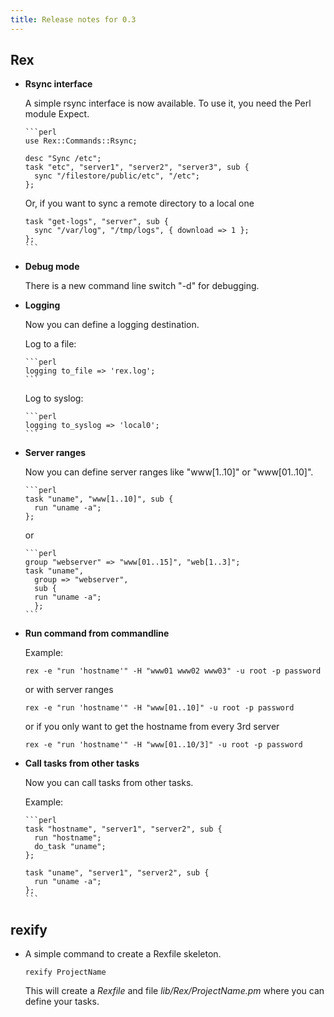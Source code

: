 ```yaml
---
title: Release notes for 0.3
---
```


## Rex

-   **Rsync interface**

    A simple rsync interface is now available. To use it, you need the Perl module <span>Expect</span>.

        ```perl
        use Rex::Commands::Rsync;

        desc "Sync /etc";
        task "etc", "server1", "server2", "server3", sub {
          sync "/filestore/public/etc", "/etc";
        };

    Or, if you want to sync a remote directory to a local one

        task "get-logs", "server", sub {
          sync "/var/log", "/tmp/logs", { download => 1 };
        };
        ```

-   **Debug mode**

    There is a new command line switch "-d" for debugging.

-   **Logging**

    Now you can define a logging destination.

    Log to a file:

        ```perl
        logging to_file => 'rex.log';
        ```

    Log to syslog:

        ```perl
        logging to_syslog => 'local0';
        ```

-   **Server ranges**

    Now you can define server ranges like "www\[1..10\]" or "www\[01..10\]".

        ```perl
        task "uname", "www[1..10]", sub {
          run "uname -a";
        };

    or

        ```perl
        group "webserver" => "www[01..15]", "web[1..3]";
        task "uname",
          group => "webserver",
          sub {
          run "uname -a";
          };
        ```

-   **Run command from commandline**

    Example:

        rex -e "run 'hostname'" -H "www01 www02 www03" -u root -p password

    or with server ranges

        rex -e "run 'hostname'" -H "www[01..10]" -u root -p password

    or if you only want to get the hostname from every 3rd server

        rex -e "run 'hostname'" -H "www[01..10/3]" -u root -p password

-   **Call tasks from other tasks**

    Now you can call tasks from other tasks.

    Example:

        ```perl
        task "hostname", "server1", "server2", sub {
          run "hostname";
          do_task "uname";
        };

        task "uname", "server1", "server2", sub {
          run "uname -a";
        };
        ```

## rexify

-   A simple command to create a Rexfile skeleton.

        rexify ProjectName

    This will create a *Rexfile* and file *lib/Rex/ProjectName.pm* where you can define your tasks.


